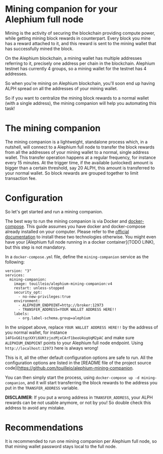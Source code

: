 Mining companion for your Alephium full node
====

Mining is the activity of securing the blockchain providing compute power, while getting
mining block rewards in counterpart. Every block you mine has a reward attached to it,
and this reward is sent to the mining wallet that has successfully mined the block.

On the Alephium blockchain, a mining wallet has multiple addresses referring to it,
precisely one address per chain in the blockchain.
Alephium testnet has currently 4 groups, so a mining wallet for the testnet has 4 addresses.

So when you're mining on Alephium blockchain, you'll soon end up having
ALPH spread on all the addresses of your mining wallet.

So if you want to centralize the mining block rewards
to a normal wallet (with a single address), the mining companion will help you automating this task!

# The mining companion

The mining companion is a lightweight, standalone process which, in a nutshell,
will connect to a Alephium full node to transfer the block rewards from all the addresses of your mining wallet
to a normal, single address wallet.
This transfer operation happens at a regular frequency, for instance every 15 minutes.
At the trigger time, if the available (unlocked) amount is bigger than a certain threshold,
say 20 ALPH, this amount is transferred to your normal wallet. So block rewards are grouped
together to limit transaction fee.

# Configuration

So let's get started and run a mining companion.

The best way to run the mining companion is via Docker and [docker-compose](https://docs.docker.com/compose/).
This guide assumes you have docker and docker-compose already installed
on your computer. Please refer to the [official documentation](https://docs.docker.com/compose/install/) to install
these two technologies otherwise.
You might even have your [Alephium full node running in a docker container](TODO LINK), but this step is not mandatory.

In a `docker-compose.yml` file, define the `mining-companion` service as the following:

```
version: "3"
services:
  mining-companion:
    image: touilleio/alephium-mining-companion:v4
    restart: unless-stopped
    security_opt:
      - no-new-privileges:true
    environment:
      - ALEPHIUM_ENDPOINT=http://broker:12973
      - TRANSFER_ADDRESS=YOUR WALLET ADDRESS HERE!!
    labels:
      - org.label-schema.group=alephium
```

In the snippet above, replace `YOUR WALLET ADDRESS HERE!!` by the address of you normal wallet, for instance
`14FGvG61tqzXXYi6UKtzjozMjxCArF1beoU4ogUqM2pAC` and make sure `ALEPHIUM_ENDPOINT` points to
your Alephium full node endpoint. Using `http://localhost:12973` here is always wrong!

This is it, all the other default configuration options are safe to run. All the configuration options
are listed in the [README file of the project source code](https://github.com/touilleio/alephium-mining-companion.

You can then simply start the process, using `docker-compose up -d mining-companion`, and it will
start transferring the block rewards to the address you put in the `TRANSFER_ADDRESS` variable.

**DISCLAIMER**: If you put a wrong address in `TRANSFER_ADDRESS`, your ALPH rewards can be not usable anymore, or not by you!
So double check this address to avoid any mistake.

# Recommendations

It is recommended to run one mining companion per Alephium full node, so that
mining wallet password stays local to the full node.

